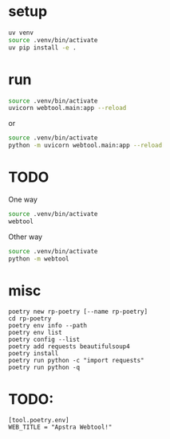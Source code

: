 #


# setup

```sh
uv venv
source .venv/bin/activate
uv pip install -e .
```


# run


```sh
source .venv/bin/activate
uvicorn webtool.main:app --reload
```

or
```sh
source .venv/bin/activate
python -m uvicorn webtool.main:app --reload
```


# TODO

One way
```sh
source .venv/bin/activate
webtool
```

Other way
```sh
source .venv/bin/activate
python -m webtool
```


# misc

```
poetry new rp-poetry [--name rp-poetry]
cd rp-poetry
poetry env info --path
poetry env list
poetry config --list
poetry add requests beautifulsoup4
poetry install
poetry run python -c "import requests"
poetry run python -q

```


# TODO:

```
[tool.poetry.env]
WEB_TITLE = "Apstra Webtool!"
```

